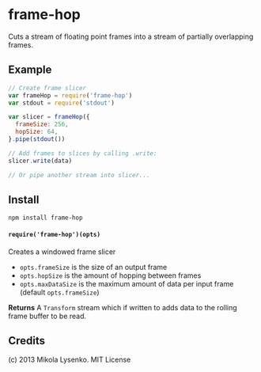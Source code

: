 frame-hop
=========
Cuts a stream of floating point frames into a stream of partially overlapping frames.

## Example

```javascript
// Create frame slicer
var frameHop = require('frame-hop')
var stdout = require('stdout')

var slicer = frameHop({
  frameSize: 256,
  hopSize: 64,
}.pipe(stdout())

// Add frames to slices by calling .write:
slicer.write(data)

// Or pipe another stream into slicer...
```

## Install

    npm install frame-hop

#### `require('frame-hop')(opts)`
Creates a windowed frame slicer

* `opts.frameSize` is the size of an output frame
* `opts.hopSize` is the amount of hopping between frames
* `opts.maxDataSize` is the maximum amount of data per input frame (default `opts.frameSize`)

**Returns** A `Transform` stream which if written to adds data to the rolling frame buffer to be read.

## Credits
(c) 2013 Mikola Lysenko. MIT License

